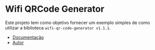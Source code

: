 # Wifi QRCode Generator

Este projeto tem como objetivo fornecer um exemplo simples de como utilizar a biblioteca `wifi-qr-code-generator v1.1.1`.

- [Documentação](https://npm.io/package/wifi-qr-code-generator)
- [Autor](@anoopengineer)

